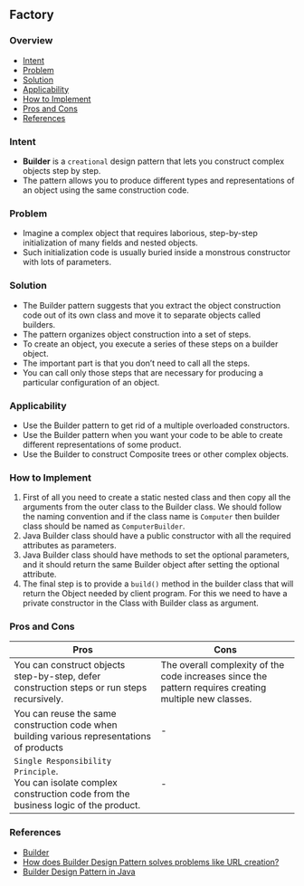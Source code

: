 ## Factory

### Overview
- [Intent](#intent)
- [Problem](#problem)
- [Solution](#solution)
- [Applicability](#applicability)
- [How to Implement](#how-to-implement)
- [Pros and Cons](#pros-and-cons)
- [References](#references)

### Intent
- **Builder** is a `creational` design pattern that lets you construct complex objects step by step.
- The pattern allows you to produce different types and representations of an object using the same construction code.

### Problem
- Imagine a complex object that requires laborious, step-by-step initialization of many fields and nested objects.
- Such initialization code is usually buried inside a monstrous constructor with lots of parameters.

### Solution
- The Builder pattern suggests that you extract the object construction code out of its own class and move it to separate objects called builders.
- The pattern organizes object construction into a set of steps.
- To create an object, you execute a series of these steps on a builder object.
- The important part is that you don’t need to call all the steps.
- You can call only those steps that are necessary for producing a particular configuration of an object.

### Applicability
- Use the Builder pattern to get rid of a multiple overloaded constructors.
- Use the Builder pattern when you want your code to be able to create different representations of some product.
- Use the Builder to construct Composite trees or other complex objects.

### How to Implement
1. First of all you need to create a static nested class and then copy all the arguments from the outer class to the Builder class. We should follow the naming convention and if the class name is `Computer` then builder class should be named as `ComputerBuilder`.
2. Java Builder class should have a public constructor with all the required attributes as parameters.
3. Java Builder class should have methods to set the optional parameters, and it should return the same Builder object after setting the optional attribute.
4. The final step is to provide a `build()` method in the builder class that will return the Object needed by client program. For this we need to have a private constructor in the Class with Builder class as argument.


### Pros and Cons
| Pros                                                                                                                      | Cons                                                                                                   |
|---------------------------------------------------------------------------------------------------------------------------|--------------------------------------------------------------------------------------------------------|
| You can construct objects step-by-step, defer construction steps or run steps recursively.                                | The overall complexity of the code increases since the pattern requires creating multiple new classes. |
| You can reuse the same construction code when building various representations of products                                | -                                                                                                      |
| `Single Responsibility Principle`.<br/> You can isolate complex construction code from the business logic of the product. | -                                                                                                      |


### References
- [Builder](https://refactoring.guru/design-patterns/builder)
- [How does Builder Design Pattern solves problems like URL creation?](https://www.youtube.com/watch?v=4ff_KZdvJn8)
- [Builder Design Pattern in Java](https://www.digitalocean.com/community/tutorials/builder-design-pattern-in-java)